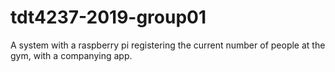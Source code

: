# tdt4237-2019-group01
A system with a raspberry pi registering the current number of people at the gym, with a companying app.
